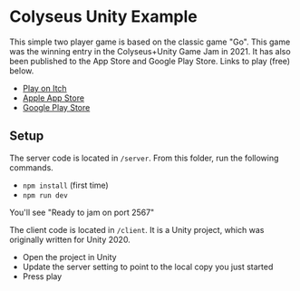 # Colyseus Unity Example

This simple two player game is based on the classic game "Go". This game was the winning entry in the Colyseus+Unity Game Jam in 2021. It has also been published to the App Store and Google Play Store. Links to play (free) below.

* [Play on Itch](https://supernormalgames.itch.io/nanogo)
* [Apple App Store](https://apps.apple.com/us/app/nanogo/id1556909550)
* [Google Play Store](https://play.google.com/store/apps/details?id=com.supernormal.nanogo)

## Setup

The server code is located in `/server`. From this folder, run the following commands.

* `npm install` (first time)
* `npm run dev`

You'll see "Ready to jam on port 2567"

The client code is located in `/client`. It is a Unity project, which was originally written for Unity 2020.

* Open the project in Unity
* Update the server setting to point to the local copy you just started
* Press play
